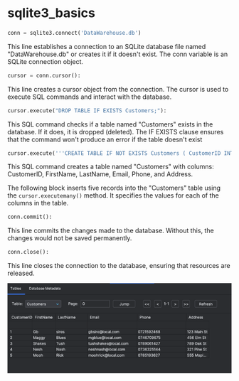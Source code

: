 # sqlite3_basics

```python
conn = sqlite3.connect('DataWarehouse.db')
```
This line establishes a connection to an SQLite database file named "DataWarehouse.db" or creates it if it doesn't exist. The conn variable is an SQLite connection object.
```python
cursor = conn.cursor(): 
```

This line creates a cursor object from the connection. The cursor is used to execute SQL commands and interact with the database.


```python
cursor.execute("DROP TABLE IF EXISTS Customers;"): 
```

This SQL command checks if a table named "Customers" exists in the database. If it does, it is dropped (deleted). The IF EXISTS clause ensures that the command won't produce an error if the table doesn't exist
```python
cursor.execute('''CREATE TABLE IF NOT EXISTS Customers ( CustomerID INT PRIMARY KEY, FirstName VARCHAR(50), LastName VARCHAR(50), Email VARCHAR(100), Phone VARCHAR(20), Address VARCHAR(100) )'''): 
```

This SQL command creates a table named "Customers" with columns: CustomerID, FirstName, LastName, Email, Phone, and Address.


The following block inserts five records into the "Customers" table using the ``cursor.executemany()`` method. It specifies the values for each of the columns in the table.

```python
conn.commit(): 
```


This line commits the changes made to the database. Without this, the changes would not be saved permanently.

```python
conn.close(): 
```

This line closes the connection to the database, ensuring that resources are released.

![img.png](img.png)